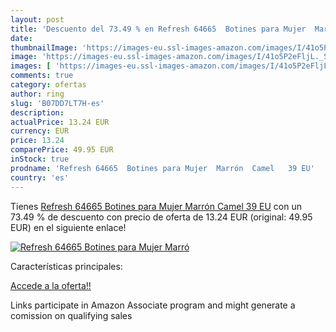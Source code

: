 ```yaml
---
layout: post
title: 'Descuento del 73.49 % en Refresh 64665  Botines para Mujer  Marró'
date: 
thumbnailImage: 'https://images-eu.ssl-images-amazon.com/images/I/41o5P2eFljL._SL200_.jpg'
image: 'https://images-eu.ssl-images-amazon.com/images/I/41o5P2eFljL._SL200_.jpg'
images: [ 'https://images-eu.ssl-images-amazon.com/images/I/41o5P2eFljL._SL200_.jpg' ]
comments: true
category: ofertas
author: ring
slug: 'B07DD7LT7H-es'
description:
actualPrice: 13.24 EUR
currency: EUR
price: 13.24
comparePrice: 49.95 EUR
inStock: true
prodname: 'Refresh 64665  Botines para Mujer  Marrón  Camel   39 EU'
country: 'es'
---
```


Tienes [Refresh 64665  Botines para Mujer  Marrón  Camel   39 EU](https://www.amazon.es/dp/B07DD7LT7H/?tag=tolees-21) con un 73.49 % de descuento con precio de oferta de 13.24 EUR (original: 49.95 EUR) en el siguiente enlace!

[![Refresh 64665  Botines para Mujer  Marró](https://images-eu.ssl-images-amazon.com/images/I/41o5P2eFljL._SL200_.jpg)](https://www.amazon.es/dp/B07DD7LT7H/?tag=tolees-21)

Características principales:


[Accede a la oferta!!](https://www.amazon.es/dp/B07DD7LT7H/?tag=tolees-21)

Links participate in Amazon Associate program and might generate a comission on qualifying sales


